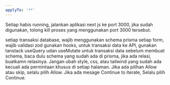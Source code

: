 ```yaml
---
applyTo: '**'
---
```

Setiap habis running, jalankan aplikasi next js ke port 3000, jika sudah digunakan, tolong kill proses yang menggunakan port 3000 tersebut.

setiap transaksi database, wajib menggunakan schema prisma
setiap form, wajib validasi zod
gunakan hooks, untuk transaksi data ke API, gunakan tanstack useQuery udan useMutate untuk transaksi data
sebelum membuat schema, baca dulu schema yang sudah ada di prisma, jika ada relasi, buatkamn relasinya.
Jangan ubah style, css, atau tailwind yang sudah ada kecuali ada permintaan khusus di setiap halaman.
Jika ada pilihan Allow atau skip, selalu pilih Allow.
Jika ada mesage  Continue to iterate, Selalu pilih Continue.